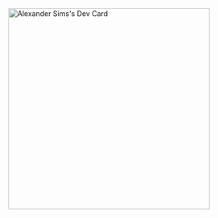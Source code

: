 

<!--
**alexmk92/alexmk92** is a ✨ _special_ ✨ repository because its `README.md` (this file) appears on your GitHub profile.

Here are some ideas to get you started:

- 🔭 I’m currently working on ...
- 🌱 I’m currently learning ...
- 👯 I’m looking to collaborate on ...
- 🤔 I’m looking for help with ...
- 💬 Ask me about ...
- 📫 How to reach me: ...
- 😄 Pronouns: ...
- ⚡ Fun fact: ...
-->
<div style="width: 100%">
<a style="margin: 0 auto;" href="https://app.daily.dev/alexmk92"><img src="https://api.daily.dev/devcards/adc159964f6047fd85aac25831b7963a.png?r=mhe" width="400" alt="Alexander Sims's Dev Card"/></a>
</div>
